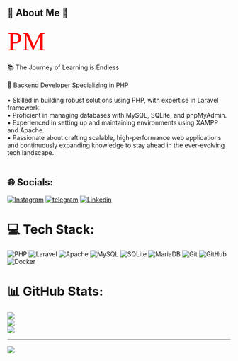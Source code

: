 ## 🌟​ About Me 🌟​
<span style="color: red; font-family: Algerian; font-size: 60px;">PM</span>

📚​ The Journey of Learning is Endless<br><br>📌 Backend Developer Specializing in PHP<br><br>• Skilled in building robust solutions using PHP, with expertise in Laravel framework.<br>• Proficient in managing databases with MySQL, SQLite, and phpMyAdmin.<br>• Experienced in setting up and maintaining environments using XAMPP and Apache.<br>• Passionate about crafting scalable, high-performance web applications and continuously expanding knowledge to stay ahead in the ever-evolving tech landscape.<br><br>


## 🌐 Socials:
[![Instagram](https://img.icons8.com/?size=60&id=Xy10Jcu1L2Su&format=png&color=000000)](https://instagram.com/p_ghamari) [![telegram](https://img.icons8.com/?size=60&id=oWiuH0jFiU0R&format=png&color=000000)](https://t.me/p_ghamari) [![Linkedin](https://img.icons8.com/?size=60&id=13930&format=png&color=000000)](https://www.linkedin.com/in/peyman-ghamari-69baa7116)

# 💻 Tech Stack:
![PHP](https://img.shields.io/badge/php-%23777BB4.svg?style=for-the-badge&logo=php&logoColor=white) ![Laravel](https://img.shields.io/badge/laravel-%23FF2D20.svg?style=for-the-badge&logo=laravel&logoColor=white) ![Apache](https://img.shields.io/badge/apache-%23D42029.svg?style=for-the-badge&logo=apache&logoColor=white) ![MySQL](https://img.shields.io/badge/mysql-4479A1.svg?style=for-the-badge&logo=mysql&logoColor=white) ![SQLite](https://img.shields.io/badge/sqlite-%2307405e.svg?style=for-the-badge&logo=sqlite&logoColor=white) ![MariaDB](https://img.shields.io/badge/MariaDB-003545?style=for-the-badge&logo=mariadb&logoColor=white) ![Git](https://img.shields.io/badge/git-%23F05033.svg?style=for-the-badge&logo=git&logoColor=white) ![GitHub](https://img.shields.io/badge/github-%23121011.svg?style=for-the-badge&logo=github&logoColor=white) ![Docker](https://img.shields.io/badge/docker-%230db7ed.svg?style=for-the-badge&logo=docker&logoColor=white)
# 📊 GitHub Stats:
![](https://github-readme-stats.vercel.app/api?username=Peyman-Ghamari&theme=default&hide_border=false&include_all_commits=false&count_private=false)<br/>
![](https://github-readme-streak-stats.herokuapp.com/?user=Peyman-Ghamari&theme=default&hide_border=false)<br/>
![](https://github-readme-stats.vercel.app/api/top-langs/?username=Peyman-Ghamari&theme=default&hide_border=false&include_all_commits=false&count_private=false&layout=compact)

---
[![](https://visitcount.itsvg.in/api?id=Peyman-Ghamari&icon=0&color=0)](https://visitcount.itsvg.in)

<!-- Proudly created with GPRM ( https://gprm.itsvg.in ) -->
